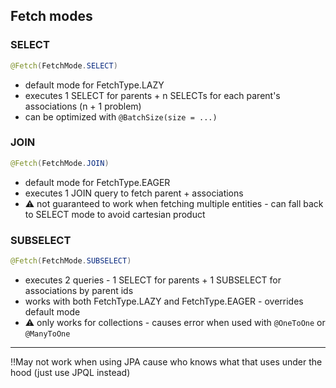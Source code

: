 ## Fetch modes

### SELECT
```java
@Fetch(FetchMode.SELECT)
```
- default mode for FetchType.LAZY 
- executes 1 SELECT for parents + n SELECTs for each parent's associations (n + 1 problem)
- can be optimized with `@BatchSize(size = ...)`

### JOIN
```java
@Fetch(FetchMode.JOIN)
```
- default mode for FetchType.EAGER
- executes 1 JOIN query to fetch parent + associations
- :warning: not guaranteed to work when fetching multiple entities - can fall back to SELECT mode to avoid cartesian product


### SUBSELECT
```java
@Fetch(FetchMode.SUBSELECT)
```
- executes 2 queries - 1 SELECT for parents + 1 SUBSELECT for associations by parent ids
- works with both FetchType.LAZY and FetchType.EAGER - overrides default mode
- :warning: only works for collections - causes error when used with `@OneToOne` or `@ManyToOne`

---

‼️May not work when using JPA cause who knows what that uses under the hood (just use JPQL instead)
